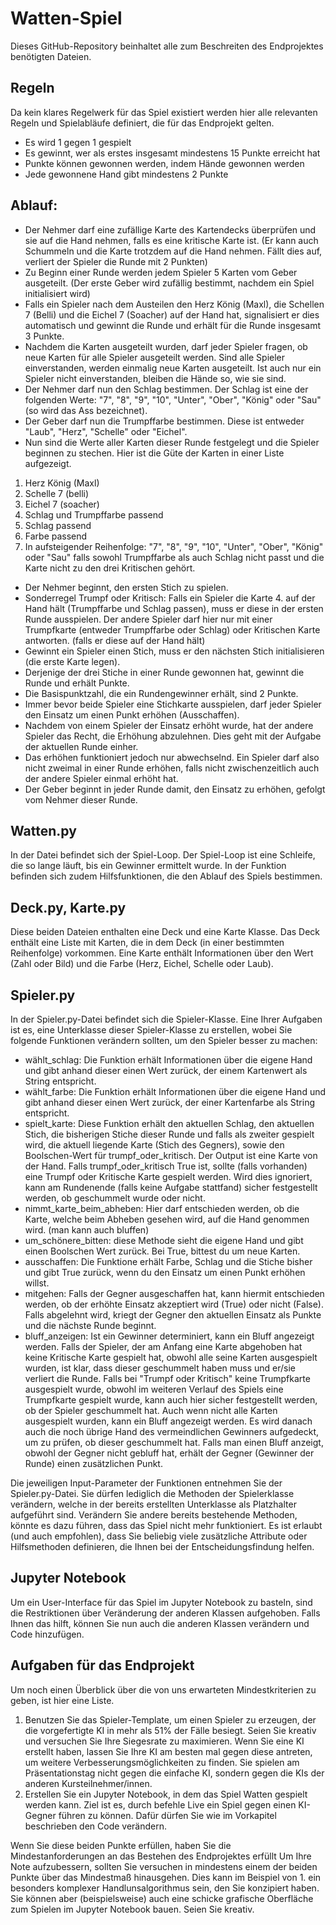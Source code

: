 <h1>Watten-Spiel</h1>

Dieses GitHub-Repository beinhaltet alle zum Beschreiten des Endprojektes benötigten Dateien.

<h2>Regeln</h2>

Da kein klares Regelwerk für das Spiel existiert werden hier alle relevanten Regeln und Spielabläufe definiert, die für das Endprojekt gelten.
<ul>
    <li>Es wird 1 gegen 1 gespielt</li>
    <li>Es gewinnt, wer als erstes insgesamt mindestens 15 Punkte erreicht hat</li>
    <li>Punkte können gewonnen werden, indem Hände gewonnen werden</li>
    <li>Jede gewonnene Hand gibt mindestens 2 Punkte</li>
</ul>

<h2>Ablauf:</h2>

<ul>
    <li>Der Nehmer darf eine zufällige Karte des Kartendecks überprüfen und sie auf die Hand nehmen, falls es eine kritische Karte ist. (Er kann auch Schummeln und die Karte trotzdem auf die Hand nehmen. Fällt dies auf, verliert der Spieler die Runde mit 2 Punkten)</li>
    <li>Zu Beginn einer Runde werden jedem Spieler 5 Karten vom Geber ausgeteilt. (Der erste Geber wird zufällig bestimmt, nachdem ein Spiel initialisiert wird)</li>
    <li> Falls ein Spieler nach dem Austeilen den Herz König (Maxl), die Schellen 7 (Belli) und die Eichel 7 (Soacher) auf der Hand hat, signalisiert er dies automatisch und gewinnt die Runde und erhält für die Runde insgesamt 3 Punkte.</li>
    <li>Nachdem die Karten ausgeteilt wurden, darf jeder Spieler fragen, ob neue Karten für alle Spieler ausgeteilt werden. Sind alle Spieler einverstanden, werden einmalig neue Karten ausgeteilt. Ist auch nur ein Spieler nicht einverstanden, bleiben die Hände so, wie sie sind.</li>
    <li>Der Nehmer darf nun den Schlag bestimmen. Der Schlag ist eine der folgenden Werte: "7", "8", "9", "10", "Unter", "Ober", "König" oder "Sau" (so wird das Ass bezeichnet).</li>
    <li>Der Geber darf nun die Trumpffarbe bestimmen. Diese ist entweder "Laub", "Herz", "Schelle" oder "Eichel".</li>
    <li>Nun sind die Werte aller Karten dieser Runde festgelegt und die Spieler beginnen zu stechen. Hier ist die Güte der Karten in einer Liste aufgezeigt.</li>
</ul>
<ol>
    <li>Herz König (Maxl)</li>
    <li>Schelle 7 (belli)</li>
    <li>Eichel 7 (soacher)</li>
    <li>Schlag und Trumpffarbe passend</li>
    <li>Schlag passend</li>
    <li>Farbe passend</li>
    <li>In aufsteigender Reihenfolge: "7", "8", "9", "10", "Unter", "Ober", "König" oder "Sau" falls sowohl Trumpffarbe als auch Schlag nicht passt und die Karte nicht zu den drei Kritischen gehört.</li>
</ol>
<ul>
    <li>Der Nehmer beginnt, den ersten Stich zu spielen.</li>
    <li>Sonderregel Trumpf oder Kritisch: Falls ein Spieler die Karte 4. auf der Hand hält (Trumpffarbe und Schlag passen), muss er diese in der ersten Runde ausspielen. Der andere Spieler darf hier nur mit einer Trumpfkarte (entweder Trumpffarbe oder Schlag) oder Kritischen Karte antworten. (falls er diese auf der Hand hält)</li>
    <li>Gewinnt ein Spieler einen Stich, muss er den nächsten Stich initialisieren (die erste Karte legen).</li>
    <li>Derjenige der drei Stiche in einer Runde gewonnen hat, gewinnt die Runde und erhält Punkte.</li>
    <li>Die Basispunktzahl, die ein Rundengewinner erhält, sind 2 Punkte.</li>
    <li>Immer bevor beide Spieler eine Stichkarte ausspielen, darf jeder Spieler den Einsatz um einen Punkt erhöhen (Ausschaffen).</li>
    <li>Nachdem von einem Spieler der Einsatz erhöht wurde, hat der andere Spieler das Recht, die Erhöhung abzulehnen. Dies geht mit der Aufgabe der aktuellen Runde einher.</li>
    <li>Das erhöhen funktioniert jedoch nur abwechselnd. Ein Spieler darf also nicht zweimal in einer Runde erhöhen, falls nicht zwischenzeitlich auch der andere Spieler einmal erhöht hat.</li>
    <li>Der Geber beginnt in jeder Runde damit, den Einsatz zu erhöhen, gefolgt vom Nehmer dieser Runde.</li>
</ul>
<h2>Watten.py</h2>

In der Datei befindet sich der Spiel-Loop. Der Spiel-Loop ist eine Schleife, die so lange läuft, bis ein Gewinner ermittelt wurde.
In der Funktion befinden sich zudem Hilfsfunktionen, die den Ablauf des Spiels bestimmen.

<h2>Deck.py, Karte.py</h2>

Diese beiden Dateien enthalten eine Deck und eine Karte Klasse.
Das Deck enthält eine Liste mit Karten, die in dem Deck (in einer bestimmten Reihenfolge) vorkommen.
Eine Karte enthält Informationen über den Wert (Zahl oder Bild) und die Farbe (Herz, Eichel, Schelle oder Laub).

<h2>Spieler.py</h2>

In der Spieler.py-Datei befindet sich die Spieler-Klasse.
Eine Ihrer Aufgaben ist es, eine Unterklasse dieser Spieler-Klasse zu erstellen, wobei Sie folgende Funktionen verändern sollten, um den Spieler besser zu machen:
- wählt_schlag: Die Funktion erhält Informationen über die eigene Hand und gibt anhand dieser einen Wert zurück, der einem Kartenwert als String entspricht.
- wählt_farbe: Die Funktion erhält Informationen über die eigene Hand und gibt anhand dieser einen Wert zurück, der einer Kartenfarbe als String entspricht.
- spielt_karte: Diese Funktion erhält den aktuellen Schlag, den aktuellen Stich, die bisherigen Stiche dieser Runde und falls als zweiter gespielt wird, die aktuell liegende Karte (Stich des Gegners), sowie den Boolschen-Wert für trumpf_oder_kritisch. Der Output ist eine Karte von der Hand. Falls trumpf_oder_kritisch True ist, sollte (falls vorhanden) eine Trumpf oder Kritische Karte gespielt werden. Wird dies ignoriert, kann am Rundenende (falls keine Aufgabe stattfand) sicher festgestellt werden, ob geschummelt wurde oder nicht. 
- nimmt_karte_beim_abheben: Hier darf entschieden werden, ob die Karte, welche beim Abheben gesehen wird, auf die Hand genommen wird. (man kann auch bluffen)
- um_schönere_bitten: diese Methode sieht die eigene Hand und gibt einen Boolschen Wert zurück. Bei True, bittest du um neue Karten.
- ausschaffen: Die Funktione erhält Farbe, Schlag und die Stiche bisher und gibt True zurück, wenn du den Einsatz um einen Punkt erhöhen willst.
- mitgehen: Falls der Gegner ausgeschaffen hat, kann hiermit entschieden werden, ob der erhöhte Einsatz akzeptiert wird (True) oder nicht (False). Falls abgelehnt wird, kriegt der Gegner den aktuellen Einsatz als Punkte und die nächste Runde beginnt.
- bluff_anzeigen: Ist ein Gewinner determiniert, kann ein Bluff angezeigt werden. Falls der Spieler, der am Anfang eine Karte abgehoben hat keine Kritische Karte gespielt hat, obwohl alle seine Karten ausgespielt wurden, ist klar, dass dieser geschummelt haben muss und er/sie verliert die Runde. Falls bei "Trumpf oder Kritisch" keine Trumpfkarte ausgespielt wurde, obwohl im weiteren Verlauf des Spiels eine Trumpfkarte gespielt wurde, kann auch hier sicher festgestellt werden, ob der Spieler geschummelt hat. Auch wenn nicht alle Karten ausgespielt wurden, kann ein Bluff angezeigt werden. Es wird danach auch die noch übrige Hand des vermeindlichen Gewinners aufgedeckt, um zu prüfen, ob dieser geschummelt hat. Falls man einen Bluff anzeigt, obwohl der Gegner nicht gebluff hat, erhält der Gegner (Gewinner der Runde) einen zusätzlichen Punkt.

Die jeweiligen Input-Parameter der Funktionen entnehmen Sie der Spieler.py-Datei. Sie dürfen lediglich die Methoden der Spielerklasse verändern, welche in der bereits erstellten Unterklasse als Platzhalter aufgeführt sind. Verändern Sie andere bereits bestehende Methoden, könnte es dazu führen, dass das Spiel nicht mehr funktioniert. Es ist erlaubt (und auch empfohlen), dass Sie beliebig viele zusätzliche Attribute oder Hilfsmethoden definieren, die Ihnen bei der Entscheidungsfindung helfen. 

<h2>Jupyter Notebook</h2>
Um ein User-Interface für das Spiel im Jupyter Notebook zu basteln, sind die Restriktionen über Veränderung der anderen Klassen aufgehoben. Falls Ihnen das hilft, können Sie nun auch die anderen Klassen verändern und Code hinzufügen.

<h2>Aufgaben für das Endprojekt</h2>
Um noch einen Überblick über die von uns erwarteten Mindestkriterien zu geben, ist hier eine Liste.
<ol>
    <li> Benutzen Sie das Spieler-Template, um einen Spieler zu erzeugen, der die vorgefertigte KI in mehr als 51% der Fälle besiegt. Seien Sie kreativ und versuchen Sie Ihre Siegesrate zu maximieren. Wenn Sie eine KI erstellt haben, lassen Sie Ihre KI am besten mal gegen diese antreten, um weitere Verbesserungsmöglichkeiten zu finden. Sie spielen am Präsentationstag nicht gegen die einfache KI, sondern gegen die KIs der anderen Kursteilnehmer/innen.
    </li>
    <li>
        Erstellen Sie ein Jupyter Notebook, in dem das Spiel Watten gespielt werden kann. Ziel ist es, durch befehle Live ein Spiel gegen einen KI-Gegner führen zu können. Dafür dürfen Sie wie im Vorkapitel beschrieben den Code verändern.
    </li>
</ol>
Wenn Sie diese beiden Punkte erfüllen, haben Sie die Mindestanforderungen an das Bestehen des Endprojektes erfüllt Um Ihre Note aufzubessern, sollten Sie versuchen in mindestens einem der beiden Punkte über das Mindestmaß hinausgehen. Dies kann im Beispiel von 1. ein besonders komplexer Handlunsalgorithmus sein, den Sie konzipiert haben. Sie können aber (beispielsweise) auch eine schicke grafische Oberfläche zum Spielen im Jupyter Notebook bauen. Seien Sie kreativ.
